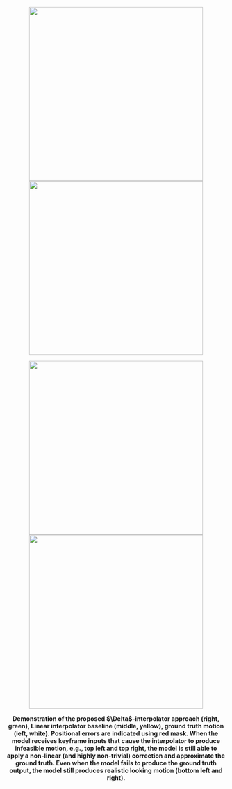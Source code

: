<p align="center">
  <img width="400"  src=./fig/prone_spin_success.gif \> 
  <img width="400"  src=./fig/walk_spin_success.gif \>
</p>
<p align="center">
  <img width="400"  src=./fig/aiming_fail.gif \> 
  <img width="400"  src=./fig/jumps_fail.gif \>
</p>

<figcaption align = "center"><b>Demonstration of the proposed $\Delta$-interpolator approach (right, green), Linear interpolator baseline (middle, yellow), ground truth motion (left, white). Positional errors are indicated using red mask. When the model receives keyframe inputs that cause the interpolator to produce infeasible motion, e.g., top left and top right, the model is still able to apply a non-linear (and highly non-trivial) correction and approximate the ground truth. Even when the model fails to produce the ground truth output, the model still produces realistic looking motion (bottom left and right). </b></figcaption>
